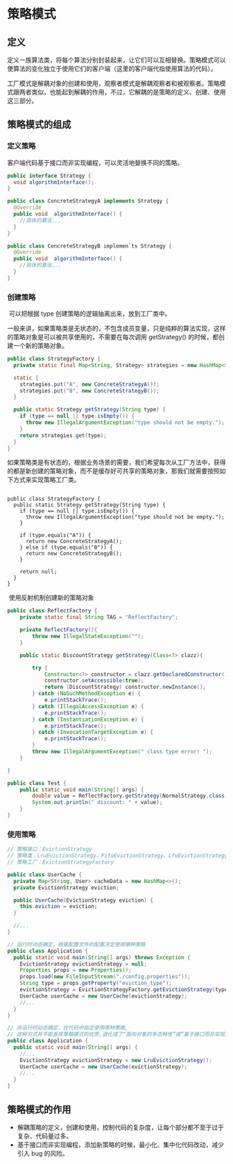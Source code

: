 # 策略模式

## 定义

​		定义一族算法类，将每个算法分别封装起来，让它们可以互相替换。策略模式可以使算法的变化独立于使用它们的客户端（这里的客户端代指使用算法的代码）。

​		工厂模式是解耦对象的创建和使用，观察者模式是解耦观察者和被观察者。策略模式跟两者类似，也能起到解耦的作用，不过，它解耦的是策略的定义、创建、使用这三部分。



## 策略模式的组成

### 定义策略

客户端代码基于接口而非实现编程，可以灵活地替换不同的策略。

````java
public interface Strategy {
  void algorithmInterface();
}

public class ConcreteStrategyA implements Strategy {
  @Override
  public void  algorithmInterface() {
    //具体的算法...
  }
}

public class ConcreteStrategyB implemen`ts Strategy {
  @Override
  public void  algorithmInterface() {
    //具体的算法...
  }
}
````

### 创建策略

​		可以把根据 type 创建策略的逻辑抽离出来，放到工厂类中。

​		一般来讲，如果策略类是无状态的，不包含成员变量，只是纯粹的算法实现，这样的策略对象是可以被共享使用的，不需要在每次调用 getStrategy() 的时候，都创建一个新的策略对象。

````java
public class StrategyFactory {
  private static final Map<String, Strategy> strategies = new HashMap<>();

  static {
    strategies.put("A", new ConcreteStrategyA());
    strategies.put("B", new ConcreteStrategyB());
  }

  public static Strategy getStrategy(String type) {
    if (type == null || type.isEmpty()) {
      throw new IllegalArgumentException("type should not be empty.");
    }
    return strategies.get(type);
  }
}
````

​		如果策略类是有状态的，根据业务场景的需要，我们希望每次从工厂方法中，获得的都是新创建的策略对象，而不是缓存好可共享的策略对象，那我们就需要按照如下方式来实现策略工厂类。

````

public class StrategyFactory {
  public static Strategy getStrategy(String type) {
    if (type == null || type.isEmpty()) {
      throw new IllegalArgumentException("type should not be empty.");
    }

    if (type.equals("A")) {
      return new ConcreteStrategyA();
    } else if (type.equals("B")) {
      return new ConcreteStrategyB();
    }

    return null;
  }
}
````

​	使用反射机制创建新的策略对象

````java
public class ReflectFactory {
    private static final String TAG = "ReflectFactory";

    private ReflectFactory(){
        throw new IllegalStateException("");
    }

    public static DiscountStrategy getStrategy(Class<?> clazz){

        try {
            Constructor<?> constructor = clazz.getDeclaredConstructor();
            constructor.setAccessible(true);
            return (DiscountStrategy) constructor.newInstance();
        } catch (NoSuchMethodException e) {
            e.printStackTrace();
        } catch (IllegalAccessException e) {
            e.printStackTrace();
        } catch (InstantiationException e) {
            e.printStackTrace();
        } catch (InvocationTargetException e) {
            e.printStackTrace();
        }
        throw new IllegalArgumentException(" class type error! ");
    }

}

public class Test {
    public static void main(String[] args) {
        double value = ReflectFactory.getStrategy(NormalStrategy.class).cal();
        System.out.println(" discount: " + value);
    }
}
````





### 使用策略

````java
// 策略接口：EvictionStrategy
// 策略类：LruEvictionStrategy、FifoEvictionStrategy、LfuEvictionStrategy...
// 策略工厂：EvictionStrategyFactory

public class UserCache {
  private Map<String, User> cacheData = new HashMap<>();
  private EvictionStrategy eviction;

  public UserCache(EvictionStrategy eviction) {
    this.eviction = eviction;
  }

  //...
}

// 运行时动态确定，根据配置文件的配置决定使用哪种策略
public class Application {
  public static void main(String[] args) throws Exception {
    EvictionStrategy evictionStrategy = null;
    Properties props = new Properties();
    props.load(new FileInputStream("./config.properties"));
    String type = props.getProperty("eviction_type");
    evictionStrategy = EvictionStrategyFactory.getEvictionStrategy(type);
    UserCache userCache = new UserCache(evictionStrategy);
    //...
  }
}

// 非运行时动态确定，在代码中指定使用哪种策略,
// 这种方式并不能发挥策略模式的优势,退化成了“面向对象的多态特性”或“基于接口而非实现编程原则”
public class Application {
  public static void main(String[] args) {
    //...
    EvictionStrategy evictionStrategy = new LruEvictionStrategy();
    UserCache userCache = new UserCache(evictionStrategy);
    //...
  }
}
````



## 策略模式的作用

- 解耦策略的定义，创建和使用，控制代码的复杂度，让每个部分都不至于过于复杂、代码量过多。
- 基于接口而非实现编程，添加新策略的时候，最小化、集中化代码改动，减少引入 bug 的风险。

